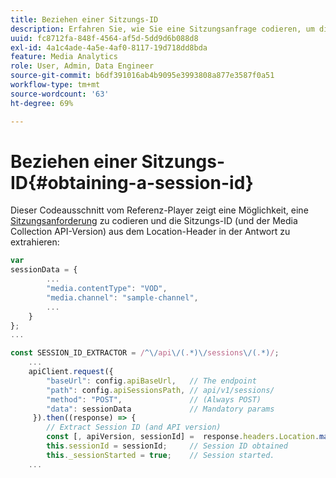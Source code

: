 ```yaml
---
title: Beziehen einer Sitzungs-ID
description: Erfahren Sie, wie Sie eine Sitzungsanfrage codieren, um die Sitzungs-ID aus dem Location-Header in einer Antwort zu erhalten.
uuid: fc8712fa-848f-4564-af5d-5dd9d6b088d8
exl-id: 4a1c4ade-4a5e-4af0-8117-19d718dd8bda
feature: Media Analytics
role: User, Admin, Data Engineer
source-git-commit: b6df391016ab4b9095e3993808a877e3587f0a51
workflow-type: tm+mt
source-wordcount: '63'
ht-degree: 69%

---
```


# Beziehen einer Sitzungs-ID{#obtaining-a-session-id}

Dieser Codeausschnitt vom Referenz-Player zeigt eine Möglichkeit, eine [Sitzungsanforderung](/help/media-collection-api/mc-api-ref/mc-api-sessions-req.md) zu codieren und die Sitzungs-ID (und der Media Collection API-Version) aus dem Location-Header in der Antwort zu extrahieren:

```js
var  
sessionData = { 
        ... 
        "media.contentType": "VOD", 
        "media.channel": "sample-channel", 
        ... 
    } 
}; 
...

const SESSION_ID_EXTRACTOR = /^\/api\/(.*)\/sessions\/(.*)/; 
    ...
    apiClient.request({ 
        "baseUrl": config.apiBaseUrl,   // The endpoint 
        "path": config.apiSessionsPath, // api/v1/sessions/ 
        "method": "POST",               // (Always POST) 
        "data": sessionData             // Mandatory params 
     }).then((response) => { 
        // Extract Session ID (and API version) 
        const [, apiVersion, sessionId] =  response.headers.Location.match(SESSION_ID_EXTRACTOR);  
        this.sessionId = sessionId;     // Session ID obtained 
        this._sessionStarted = true;    // Session started. 
    ...
```
